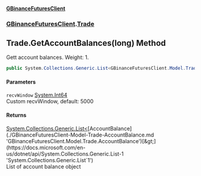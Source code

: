 #### [GBinanceFuturesClient](./index.md 'index')
### [GBinanceFuturesClient](./GBinanceFuturesClient.md 'GBinanceFuturesClient').[Trade](./GBinanceFuturesClient-Trade.md 'GBinanceFuturesClient.Trade')
## Trade.GetAccountBalances(long) Method
Gett account balances. Weight: 1.  
```csharp
public System.Collections.Generic.List<GBinanceFuturesClient.Model.Trade.AccountBalance> GetAccountBalances(long recvWindow=5000L);
```
#### Parameters
<a name='GBinanceFuturesClient-Trade-GetAccountBalances(long)-recvWindow'></a>
`recvWindow` [System.Int64](https://docs.microsoft.com/en-us/dotnet/api/System.Int64 'System.Int64')  
Custom recvWindow, default: 5000  
  
#### Returns
[System.Collections.Generic.List&lt;](https://docs.microsoft.com/en-us/dotnet/api/System.Collections.Generic.List-1 'System.Collections.Generic.List`1')[AccountBalance](./GBinanceFuturesClient-Model-Trade-AccountBalance.md 'GBinanceFuturesClient.Model.Trade.AccountBalance')[&gt;](https://docs.microsoft.com/en-us/dotnet/api/System.Collections.Generic.List-1 'System.Collections.Generic.List`1')  
List of account balance object  
